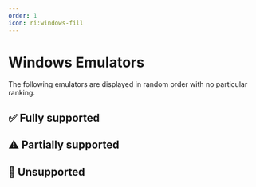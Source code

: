 ```yaml
---
order: 1
icon: ri:windows-fill
---
```


# Windows Emulators

The following emulators are displayed in random order with no particular ranking.

<script setup>
import MarkdownIt from 'markdown-it'
import MarkdownItAnchor from 'markdown-it-anchor'

const shuffleArray = (array) => {
    for (let i = array.length - 1; i > 0; i--) {
        const j = Math.floor(Math.random() * (i + 1));
        [array[i], array[j]] = [array[j], array[i]];
    }
    return array;
}

const fullySupport = shuffleArray([
    {
        name: 'BlueStacks 5',
        link: 'https://www.bluestacks.com/',
        note: 'Fully compatible. Need to turn on ADB Connectivity in the emulator `Settings` → `Advanced` → `Android Debug Bridge` → `Enable`. Known to be compatible with Hyper-V.\n\n- Recommended to download [Offline Installer](https://support.bluestacks.com/hc/en-us/articles/4402611273485-BlueStacks-5-offline-installer) to avoid slow and bundled installation; recommend installing [Android 11](https://support.bluestacks.com/hc/en-us/articles/4402611273485-BlueStacks-5-offline-installer#:~:text=To%20install%20BlueStacks%205%20Android%2011) version; to uninstall it, please use the official [Uninstall Tool](https://support.bluestacks.com/hc/en-us/articles/360057724751-How-to-uninstall-BlueStacks-5-BlueStacks-X-and-BlueStacks-Services-completely-from-your-PC) to get rid of residues.\n- If the ADB port number keeps changing irregularly and is different every time you start it, it may be because your computer has [Hyper-V](https://support.bluestacks.com/hc/en-us/articles/4415238471053-System-requirements-for-BlueStacks-5-on-Hyper-V-enabled-Windows-10-and-11) enabled. MAA will now try to automatically read the port number from the BlueStacks emulator configuration file. If this doesn\'t work, or you need to use multiple instances, or have installed multiple emulator cores, please refer to [Connection Settings](../connection.html#bluestacks-emulator-hyper-v-port-number-changes-every-startup) to make adjustments. Since Hyper-V runs as administrator, operations that don\'t involve ADB such as automatic emulator shutdown or connection detection also need MAA to run as administrator.',
    },
    {
        name: 'MuMu Emulator',
        link: 'https://www.mumuglobal.com/',
        note: 'Fully compatible, with additional support for [Screenshot Enhanced Mode](../connection.html#mumu-screenshot-enhanced-mode). Known to be compatible with Hyper-V.\n\n- The "Exit emulator when done" function may occasionally have issues. If you encounter problems, please report them to MuMu\'s official support.\n- When running multiple instances, you need to check the port information of each instance through the ADB button in MuMu Multi-Instance Manager, then change the port number in MAA `Settings` - `Connection Settings` to match the corresponding port.',
    },
    {
        name: 'LDPlayer',
        link: 'https://www.ldplayer.net/',
        note: 'Fully compatible, with additional support for [Screenshot Enhanced Mode](../connection.html#ld-screenshot-enhanced-mode). Known to be compatible with Hyper-V.\n\n- LDPlayer 9 installer will automatically and silently disable Hyper-V during the installation process. Please be aware of this if you need Hyper-V for other purposes.',
    },
    {
        name: 'Nox Player',
        link: 'https://www.bignox.com/',
        note: 'Fully compatible, but less thoroughly tested. Known to be compatible with Hyper-V.',
    },
    {
        name: 'MEmu Play',
        link: 'https://www.memuplay.com/',
        note: 'Fully compatible, but less thoroughly tested.',
    },
]);

const partiallySupport = shuffleArray([
    {
        name: 'MuMu Emulator 6',
        link: 'https://mumu.163.com/update/win/',
        note: 'Support has been dropped since MAA v5.1.0, and NetEase stopped maintaining it on August 15, 2023.\n\n- No longer supports automatic connection detection. You need to use general connection configuration and manually configure ADB path and connection address.\n- You need to run `Force Replace ADB` in `Settings` - `Connection Settings` to use efficient touch modes like Minitouch and MaaTouch.\n- You need to run MAA with administrator privileges to use the "Exit Emulator When Done" function.\n- MuMu 6\'s unusual default resolutions are not supported. You need to change it to standard 16:9 ratios like `1280x720` or `1920x1080`.\n- MuMu 6 multi-instance uses the same ADB port for all instances, so MAA cannot support multiple MuMu 6 instances.',
    },
    {
        name: 'Windows Subsystem for Android™ (WSA)',
        link: 'https://learn.microsoft.com/en-us/windows/android/wsa/',
        note: 'Support has been dropped since MAA v5.2.0, and Microsoft stopped maintaining it on March 5, 2025.\n\n- Requires using [custom connection](../connection.html) method.\n- For WSA 2204 or later versions (version number can be found in subsystem settings under `About`), select `General Configuration` for connection configuration.\n- For WSA 2203 or older versions (version number appears at the top of subsystem settings page), select `WSA Older Versions` for connection configuration.\n- Since MAA only properly supports `16:9` resolutions of 720p or higher, please manually adjust the window size to be as close to 16:9 ratio as possible. (If your monitor is 16:9, you can press `F11` for fullscreen).\n- During task execution, try to ensure Arknights remains in the foreground with no other Android apps running simultaneously, otherwise the game may pause or task recognition may fail.\n- WSA sometimes inexplicably captures white screens during screenshots, causing recognition issues. Not recommended for use.',
    },
    {
        name: 'AVD',
        link: 'https://developer.android.com/studio/run/managing-avds',
        note: 'Theoretically supported.\n\n- Starting from Android 10, Minitouch is no longer available when SELinux is in `Enforcing` mode. Please switch to other touch modes, or **temporarily** switch SELinux to `Permissive` mode.\n- AVD is designed for development debugging, not gaming. Other emulators specifically designed for gaming are recommended instead.',
    },
    {
        name: 'Google Play Games (Developer)',
        link: 'https://developer.android.com/games/playgames/emulator',
        note: 'Theoretically supported. Requires Hyper-V to be enabled and a Google account to be logged in.\n\n- You need to use [custom connection](../connection.html) to connect, with ADB port `6520`.\n- Due to SELinux policies in Android 10 and later, Minitouch cannot work properly. Please switch to other touch modes.\n- The first connection attempt after each emulator startup will fail. Enable `Attempt to kill and restart ADB process after connection failure`.',
    },
]);

const notSupport = shuffleArray([
    {
        name: 'Google Play Games',
        link: 'https://play.google.com/googleplaygames',
        note: 'Not supported. The [Consumer Client](https://developer.android.com/games/playgames/emulator#installing-game-consumer) cannot connect via ADB.',
    },
]);

const md = new MarkdownIt();
md.use(MarkdownItAnchor);

const fullySupportHtml = md.render(fullySupport.map(simulator => `
### ✅ ${simulator.link ? `[${simulator.name}](${simulator.link})` : simulator.name}
${simulator.note}
`).join(''));
const partiallySupportHtml = md.render(partiallySupport.map(simulator => `
### ⚠️ ${simulator.link ? `[${simulator.name}](${simulator.link})` : simulator.name}
${simulator.note}
`).join(''));
const notSupportHtml = md.render(notSupport.map(simulator => `
### 🚫 ${simulator.link ? `[${simulator.name}](${simulator.link})` : simulator.name}
${simulator.note}
`).join(''));
</script>

## ✅ Fully supported

<ClientOnly><div v-html="fullySupportHtml"></div></ClientOnly>

## ⚠️ Partially supported

<ClientOnly><div v-html="partiallySupportHtml"></div></ClientOnly>

## 🚫 Unsupported

<ClientOnly><div v-html="notSupportHtml"></div></ClientOnly>
